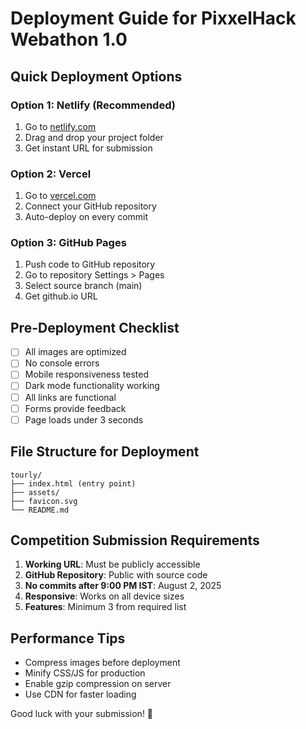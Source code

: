 # Deployment Guide for PixxelHack Webathon 1.0

## Quick Deployment Options

### Option 1: Netlify (Recommended)

1. Go to [netlify.com](https://netlify.com)
2. Drag and drop your project folder
3. Get instant URL for submission

### Option 2: Vercel

1. Go to [vercel.com](https://vercel.com)
2. Connect your GitHub repository
3. Auto-deploy on every commit

### Option 3: GitHub Pages

1. Push code to GitHub repository
2. Go to repository Settings > Pages
3. Select source branch (main)
4. Get github.io URL

## Pre-Deployment Checklist

- [ ] All images are optimized
- [ ] No console errors
- [ ] Mobile responsiveness tested
- [ ] Dark mode functionality working
- [ ] All links are functional
- [ ] Forms provide feedback
- [ ] Page loads under 3 seconds

## File Structure for Deployment

```
tourly/
├── index.html (entry point)
├── assets/
├── favicon.svg
└── README.md
```

## Competition Submission Requirements

1. **Working URL**: Must be publicly accessible
2. **GitHub Repository**: Public with source code
3. **No commits after 9:00 PM IST**: August 2, 2025
4. **Responsive**: Works on all device sizes
5. **Features**: Minimum 3 from required list

## Performance Tips

- Compress images before deployment
- Minify CSS/JS for production
- Enable gzip compression on server
- Use CDN for faster loading

Good luck with your submission! 🚀
